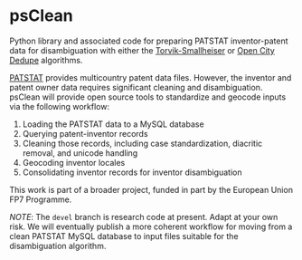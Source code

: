 psClean
=======

Python library and associated code for preparing PATSTAT inventor-patent data for disambiguation with either the [Torvik-Smallheiser](https://github.com/markhuberty/fung_disambiguator) or [Open City Dedupe](https://github.com/markhuberty/dedupe) algorithms. 

[PATSTAT](http://www.epo.org/searching/subscription/raw/product-14-24.html) provides multicountry patent data files. However, the inventor and patent owner data requires significant cleaning and disambiguation. psClean will provide open source tools to standardize and geocode inputs via the following workflow:

1. Loading the PATSTAT data to a MySQL database
2. Querying patent-inventor records
3. Cleaning those records, including case standardization, diacritic removal, and unicode handling
4. Geocoding inventor locales
5. Consolidating inventor records for inventor disambiguation

This work is part of a broader project, funded in part by the European Union FP7 Programme. 

*NOTE*: The `devel` branch is research code at present. Adapt at your own risk. We will eventually publish a more coherent workflow for moving from a clean PATSTAT MySQL database to input files suitable for the disambiguation algorithm. 
